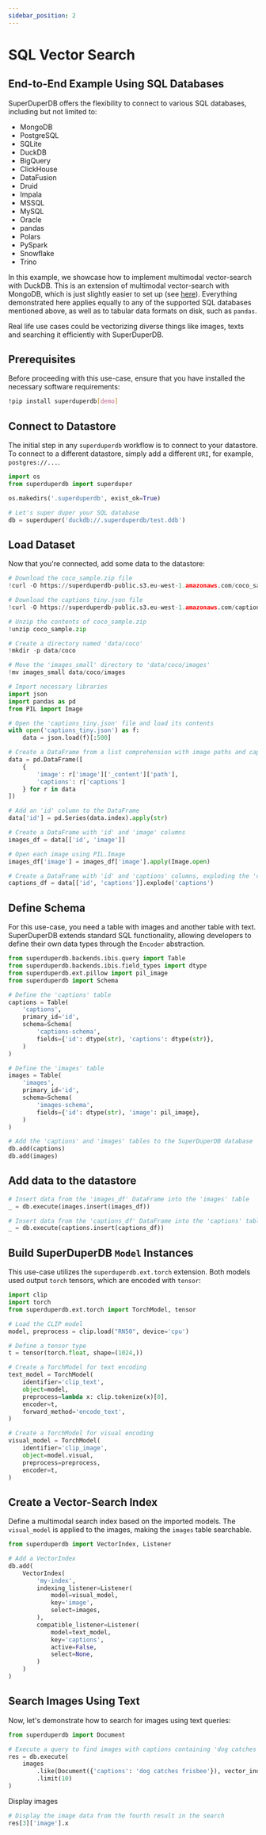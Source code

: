 ```yaml
---
sidebar_position: 2
---
```


# SQL Vector Search

## End-to-End Example Using SQL Databases

SuperDuperDB offers the flexibility to connect to various SQL databases, including but not limited to:

- MongoDB
- PostgreSQL
- SQLite
- DuckDB
- BigQuery
- ClickHouse
- DataFusion
- Druid
- Impala
- MSSQL
- MySQL
- Oracle
- pandas
- Polars
- PySpark
- Snowflake
- Trino

In this example, we showcase how to implement multimodal vector-search with DuckDB. This is an extension of multimodal vector-search with MongoDB, which is just slightly easier to set up (see [here](https://docs.superduperdb.com/docs/use_cases/items/multimodal_image_search_clip)). Everything demonstrated here applies equally to any of the supported SQL databases mentioned above, as well as to tabular data formats on disk, such as `pandas`.

Real life use cases could be vectorizing diverse things like images, texts and searching it efficiently with SuperDuperDB.

## Prerequisites

Before proceeding with this use-case, ensure that you have installed the necessary software requirements:

```bash
!pip install superduperdb[demo]
```

## Connect to Datastore

The initial step in any `superduperdb` workflow is to connect to your datastore. To connect to a different datastore, simply add a different `URI`, for example, `postgres://...`.

```python
import os
from superduperdb import superduper

os.makedirs('.superduperdb', exist_ok=True)

# Let's super duper your SQL database
db = superduper('duckdb://.superduperdb/test.ddb')
```

## Load Dataset

Now that you're connected, add some data to the datastore:

```python
# Download the coco_sample.zip file
!curl -O https://superduperdb-public.s3.eu-west-1.amazonaws.com/coco_sample.zip

# Download the captions_tiny.json file
!curl -O https://superduperdb-public.s3.eu-west-1.amazonaws.com/captions_tiny.json

# Unzip the contents of coco_sample.zip
!unzip coco_sample.zip

# Create a directory named 'data/coco'
!mkdir -p data/coco

# Move the 'images_small' directory to 'data/coco/images'
!mv images_small data/coco/images
```

```python
# Import necessary libraries
import json
import pandas as pd
from PIL import Image

# Open the 'captions_tiny.json' file and load its contents
with open('captions_tiny.json') as f:
    data = json.load(f)[:500]

# Create a DataFrame from a list comprehension with image paths and captions
data = pd.DataFrame([
    {
        'image': r['image']['_content']['path'],
        'captions': r['captions']
    } for r in data
])

# Add an 'id' column to the DataFrame
data['id'] = pd.Series(data.index).apply(str)

# Create a DataFrame with 'id' and 'image' columns
images_df = data[['id', 'image']]

# Open each image using PIL.Image
images_df['image'] = images_df['image'].apply(Image.open)

# Create a DataFrame with 'id' and 'captions' columns, exploding the 'captions' column
captions_df = data[['id', 'captions']].explode('captions')
```

## Define Schema

For this use-case, you need a table with images and another table with text. SuperDuperDB extends standard SQL functionality, allowing developers to define their own data types through the `Encoder` abstraction.

```python
from superduperdb.backends.ibis.query import Table
from superduperdb.backends.ibis.field_types import dtype
from superduperdb.ext.pillow import pil_image
from superduperdb import Schema

# Define the 'captions' table
captions = Table(
    'captions',
    primary_id='id',
    schema=Schema(
        'captions-schema',
        fields={'id': dtype(str), 'captions': dtype(str)},
    )
)

# Define the 'images' table
images = Table(
    'images',
    primary_id='id',
    schema=Schema(
        'images-schema',
        fields={'id': dtype(str), 'image': pil_image},
    )
)

# Add the 'captions' and 'images' tables to the SuperDuperDB database
db.add(captions)
db.add(images)
```

## Add data to the datastore

```python
# Insert data from the 'images_df' DataFrame into the 'images' table
_ = db.execute(images.insert(images_df))

# Insert data from the 'captions_df' DataFrame into the 'captions' table
_ = db.execute(captions.insert(captions_df))
```

## Build SuperDuperDB `Model` Instances

This use-case utilizes the `superduperdb.ext.torch` extension. Both models used output `torch` tensors, which are encoded with `tensor`:

```python
import clip
import torch
from superduperdb.ext.torch import TorchModel, tensor

# Load the CLIP model
model, preprocess = clip.load("RN50", device='cpu')

# Define a tensor type
t = tensor(torch.float, shape=(1024,))

# Create a TorchModel for text encoding
text_model = TorchModel(
    identifier='clip_text',
    object=model,
    preprocess=lambda x: clip.tokenize(x)[0],
    encoder=t,
    forward_method='encode_text',    
)

# Create a TorchModel for visual encoding
visual_model = TorchModel(
    identifier='clip_image',
    object=model.visual,    
    preprocess=preprocess,
    encoder=t,
)
```

## Create a Vector-Search Index

Define a multimodal search index based on the imported models. The `visual_model` is applied to the images, making the `images` table searchable.

```python
from superduperdb import VectorIndex, Listener

# Add a VectorIndex
db.add(
    VectorIndex(
        'my-index',
        indexing_listener=Listener(
            model=visual_model,
            key='image',
            select=images,
        ),
        compatible_listener=Listener(
            model=text_model,
            key='captions',
            active=False,
            select=None,
        )
    )
)
```

## Search Images Using Text

Now, let's demonstrate how to search for images using text queries:

```python
from superduperdb import Document

# Execute a query to find images with captions containing 'dog catches frisbee'
res = db.execute(
    images
        .like(Document({'captions': 'dog catches frisbee'}), vector_index='my-index', n=10)
        .limit(10)
)
```

Display images

```python
# Display the image data from the fourth result in the search
res[3]['image'].x
```
